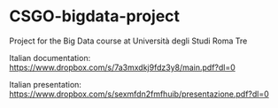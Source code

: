 # CSGO-bigdata-project
Project for the Big Data course at Università degli Studi Roma Tre

Italian documentation: https://www.dropbox.com/s/7a3mxdkj9fdz3y8/main.pdf?dl=0

Italian presentation: https://www.dropbox.com/s/sexmfdn2fmfhuib/presentazione.pdf?dl=0
